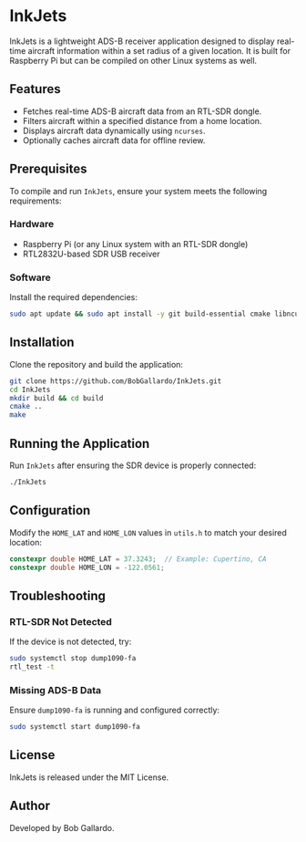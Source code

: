 # InkJets

InkJets is a lightweight ADS-B receiver application designed to display real-time aircraft information within a set radius of a given location. It is built for Raspberry Pi but can be compiled on other Linux systems as well.

## Features
- Fetches real-time ADS-B aircraft data from an RTL-SDR dongle.
- Filters aircraft within a specified distance from a home location.
- Displays aircraft data dynamically using `ncurses`.
- Optionally caches aircraft data for offline review.

## Prerequisites
To compile and run `InkJets`, ensure your system meets the following requirements:

### Hardware
- Raspberry Pi (or any Linux system with an RTL-SDR dongle)
- RTL2832U-based SDR USB receiver

### Software
Install the required dependencies:
```sh
sudo apt update && sudo apt install -y git build-essential cmake libncurses5-dev rtl-sdr
```

## Installation
Clone the repository and build the application:
```sh
git clone https://github.com/BobGallardo/InkJets.git
cd InkJets
mkdir build && cd build
cmake ..
make
```

## Running the Application
Run `InkJets` after ensuring the SDR device is properly connected:
```sh
./InkJets
```

## Configuration
Modify the `HOME_LAT` and `HOME_LON` values in `utils.h` to match your desired location:
```cpp
constexpr double HOME_LAT = 37.3243;  // Example: Cupertino, CA
constexpr double HOME_LON = -122.0561;
```

## Troubleshooting
### RTL-SDR Not Detected
If the device is not detected, try:
```sh
sudo systemctl stop dump1090-fa
rtl_test -t
```

### Missing ADS-B Data
Ensure `dump1090-fa` is running and configured correctly:
```sh
sudo systemctl start dump1090-fa
```

## License
InkJets is released under the MIT License.

## Author
Developed by Bob Gallardo.
